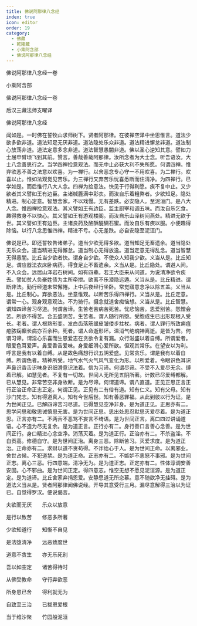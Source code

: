 ```yaml
---
title: 佛说阿那律八念经
index: true
icon: editor
order: 19
category:
  - 佛藏
  - 乾隆藏
  - 小乘阿含部
  - 佛说阿那律八念经
---
```


佛说阿那律八念经一卷  

小乘阿含部  

佛说阿那律八念经一卷  

后汉三藏法师支曜译  

佛说阿那律八念经  

闻如是。一时佛在誓牧山求师树下。贤者阿那律。在彼禅空泽中坐思惟言。道法少欲多欲非道。道法知足无厌非道。道法隐处乐众非道。道法精进懈怠非道。道法制心放荡非道。道法定意多念非道。道法智慧愚闇非道。佛以圣心逆知其意。譬如力士屈申臂顷飞到其前。赞言。善哉善哉阿那律。汝所念者为大士念。听吾语汝。大士八念善思行之。当学四禅捡意观法。而无中止必获大利不失所愿。何谓四禅。惟弃欲恶不善之法意以欢喜。为一禅行。以舍恶念专心守一不用欢喜。为二禅行。欢喜以止。惟如法观觉见苦乐。为三禅行又弃苦乐忧喜悉断而住清净。为四禅行。已学如是。而后惟行八大人念。四禅为捡意法。快见于行得利愿。疾不复中止。又少欲者其义譬如王有边臣。主诸椷簏满中彩衣。而汝自乐着粗弊者。少欲知足。隐处精进。制心定意。智慧舍家。不以戏慢。无有差跌。必安隐人。至泥洹门。是八大人念。惟四禅捡意观法。其义譬如王有边臣。监主厨宰和调五味。而汝自乐乞食。趣得救身不以快心。其义譬如王有游观楼阁。而汝自乐山泽树间燕处。精进无欲于世。其义譬如王有边臣。主诸良药及酪酥醍醐石蜜。而汝自乐有疾以服。小便趣得除恼。以行八念思惟四禅。精进不亏。心无差跌。必自安隐至泥洹门。  

佛说是已。即还誓牧告诸弟子。道当少欲无得多欲。道当知足无畜遗余。道当隐处无乐众会。道当精进无得懈怠。道当制心无得放逸。道当定意无得乱念。道当智慧无得愚闇。比丘当少欲者快。谓身自少欲。不使众人知我少欲。义当从是。比丘知足。谓应器法衣床卧病药。得食足止不畜遗余。义当从是。比丘隐处。谓避人间。不入众会。远居山泽岩石树间。如有四辈。若王大臣来从问道。为说清净欲令疾去。譬如贫人负豪姓债为主所牵抴。欲离不乐潜隐远遁。义当从是。比丘精进。谓断非法。勤行经道未常懈惓。上中后夜经行坐卧。常觉寤意念净以除五盖。义当从是。比丘制心。弃欲恶法。坐意惟观。以断苦乐得四禅行。义当从是。比丘定意。谓常一心。观身观意观法。不为猗行。摄念就道舍痴恼想。义当从是。比丘智慧。谓知四谛苦习尽道。何谓苦谛。生苦老苦病苦死苦。忧悲恼苦。恩爱别苦。怨憎会苦。所欲不得苦。合五盛阴苦。生苦者。谓人随行所堕。受胞成生已出形现根入受长。老者。谓人根熟形变。发白齿落筋缓皮皱偻步拄杖。病者。谓人罪行所致痈疽疮脓痫癫长病亦百余种。死者。谓人命逝形坏。温消气绝魂神离逝。是皆为苦。何谓习谛。谓淫心乐喜而生恩爱志在贪欲令复有漏。众行滋盛以着自缚。所谓爱者。眼爱色耳爱声。鼻爱香舌爱味。身爱细滑心爱所欲。但观其常乐。在望安以为利。呼言是我有以着自缚。从是故色痛想行识五阴爱盛。见常贪乐。谓是我有以着自缚。所谓色者。精神所受。地气水气火气风气变化为形。以所爱着。令眼识色耳识声鼻识香舌识味身识细滑意识法着。信为习谛。何谓尽谛。不受不入爱尽无余。缚着已解。如慧见者。不复有一切故。世间人无所见五阴所著。计数已尽爱缚都解。已从慧见。非常苦空非身故断。是为尽谛。何谓道谛。谓八直道。正见正思正言正行正治正命正志正定。何谓正见。正见有二有俗有道。知有仁义。知有父母。知有沙门梵志。知有得道真人。知有今世后世。知有善恶罪福。从此到彼以行为证。是为世间正见。已解四谛苦习尽道。已得慧见空净非身。是为道正见。正思亦有二。思学问思和敬思诫慎思无害。是为世间正思。思出处思忍默思灭爱尽着。是为道正思。正言亦有二。不两舌不恶骂不妄言不绮语。是为世间正言。离口四过讲诵道语。心不造为尽无复余。是为道正言。正行亦有二。身行善口言善心念善。是为世间正行。身口精进心念空净。消荡灭着。是为道正行。正治亦有二。不杀盗淫。不自贡高。修德自守。是为世间正治。离身三恶。除断苦习。灭爱求度。是为道正治。正命亦有二。求财以道不贪苟得。不诈绐心于人。是为世间正命。以离邪业。舍世占候。不犯道禁。是为道正命。正志亦有二。不嫉妒不恚怒不事邪。是为世间正志。离心三恶。行四意端。清净无为。是为道正志。正定亦有二。性体淳调安善安固。心不邪曲。是为世间正定。得四意志。惟空无想不愿见泥洹源。是为道正定。是为道谛。比丘舍家弃捐恩爱。安静思道无所恋慕。意不随欲净无挂碍。是为道法义当从是。贤者阿那律闻佛说经。开导其意受行三月。漏尽意解得三治以为证已。自觉得罗汉。便说偈言。  

夫欲而无厌　　乐众以放意  

是行以致苦　　修恶多所著  

少欲知道行　　知惭不自见  

是法堕清净　　远恶致度世  

道意不贪生　　亦无乐死别  

吾以如空定　　诸苦得待时  

从佛受教命　　守行弃欲恶  

所身患已舍　　得利就无为  

自致至三治　　已拔恩爱根  

当于维沙聚　　竹园般泥洹  
